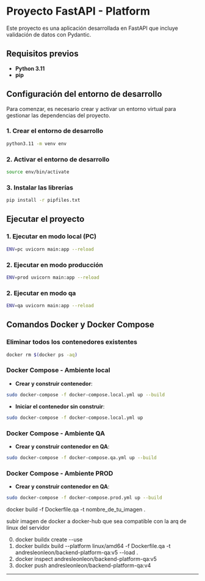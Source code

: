 # Proyecto FastAPI - Platform

Este proyecto es una aplicación desarrollada en FastAPI que incluye validación de datos con Pydantic.

## Requisitos previos

- **Python 3.11**
- **pip**

## Configuración del entorno de desarrollo

Para comenzar, es necesario crear y activar un entorno virtual para gestionar las dependencias del proyecto.

### 1. Crear el entorno de desarrollo

```bash
python3.11 -m venv env
```

### 2. Activar el entorno de desarrollo

```bash
source env/bin/activate
```

### 3. Instalar las librerías

```bash
pip install -r pipfiles.txt
```

## Ejecutar el proyecto

### 1. Ejecutar en modo local (PC)

```bash
ENV=pc uvicorn main:app --reload
```

### 2. Ejecutar en modo producción

```bash
ENV=prod uvicorn main:app --reload
```

### 2. Ejecutar en modo qa

```bash
ENV=qa uvicorn main:app --reload
```


## Comandos Docker y Docker Compose

### Eliminar todos los contenedores existentes

```bash
docker rm $(docker ps -aq)
```

### Docker Compose - Ambiente local

- **Crear y construir contenedor**:

```bash
sudo docker-compose -f docker-compose.local.yml up --build
```

- **Iniciar el contenedor sin construir**:

```bash
sudo docker-compose -f docker-compose.local.yml up
```

### Docker Compose - Ambiente QA

- **Crear y construir contenedor en QA**:

```bash
sudo docker-compose -f docker-compose.qa.yml up --build
```


### Docker Compose - Ambiente PROD

- **Crear y construir contenedor en QA**:

```bash
sudo docker-compose -f docker-compose.prod.yml up --build
```


docker build -f Dockerfile.qa -t nombre_de_tu_imagen .

subir imagen de docker a docker-hub que sea compatible con la arq de linux del servidor

0. docker buildx create --use
1. docker buildx build --platform linux/amd64 -f Dockerfile.qa -t andresleonleon/backend-platform-qa:v5 --load .
2. docker inspect andresleonleon/backend-platform-qa:v5 
3. docker push andresleonleon/backend-platform-qa:v4 


---









